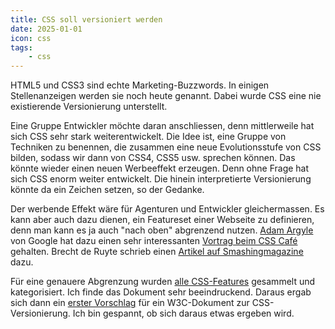 ```yaml
---
title: CSS soll versioniert werden
date: 2025-01-01
icon: css
tags:
    - css
---
```

HTML5 und CSS3 sind echte Marketing-Buzzwords. In einigen Stellenanzeigen werden sie noch heute genannt. Dabei wurde CSS eine nie existierende Versionierung unterstellt.

Eine Gruppe Entwickler möchte daran anschliessen, denn mittlerweile hat sich CSS sehr stark weiterentwickelt. Die Idee ist, eine Gruppe von Techniken zu benennen, die zusammen eine neue Evolutionsstufe von CSS bilden, sodass wir dann von CSS4, CSS5 usw. sprechen können. Das könnte wieder einen neuen Werbeeffekt erzeugen. Denn ohne Frage hat sich CSS enorm weiter entwickelt. Die hinein interpretierte Versionierung könnte da ein Zeichen setzen, so der Gedanke.

Der werbende Effekt wäre für Agenturen und Entwickler gleichermassen. Es kann aber auch dazu dienen, ein Featureset einer Webseite zu definieren, denn man kann es ja auch "nach oben" abgrenzend nutzen. [Adam Argyle](https://nerdy.dev/) von Google hat dazu einen sehr interessanten [Vortrag beim CSS Café](https://youtu.be/bfa5svAYDW8?si=W_7zALQ84hLTp0Fk) gehalten. Brecht de Ruyte schrieb einen [Artikel auf Smashingmagazine](https://www.smashingmagazine.com/2024/08/time-to-talk-about-css5/) dazu.

Für eine genauere Abgrenzung wurden [alle CSS-Features](https://docs.google.com/spreadsheets/d/1CPV_BwVdZb8yOvsx-AYhwuIVRcFZ4o4htqnSCnZUE-k/edit?pli=1&resourcekey=0-lbyzWof4EXdz-k5SsYoTjA&gid=0#gid=0) gesammelt und kategorisiert. Ich finde das Dokument sehr beeindruckend.
Daraus ergab sich dann ein [erster Vorschlag](https://css-levels.netlify.app/) für ein W3C-Dokument zur CSS-Versionierung. Ich bin gespannt, ob sich daraus etwas ergeben wird.
